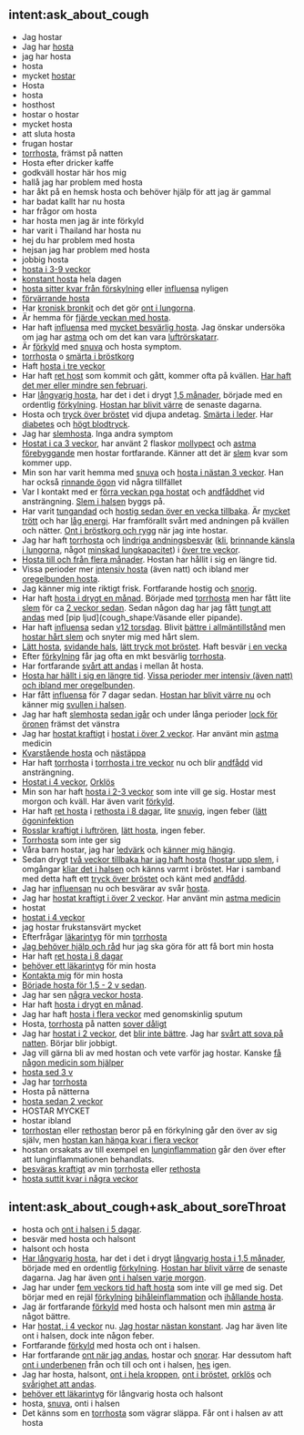 ## intent:ask_about_cough
- Jag hostar
- Jag har [hosta](cough)
- jag har hosta
- hosta
- mycket [hostar](cough)
- Hosta
- hosta
- hosthost
- hostar o hostar
- mycket hosta
- att sluta hosta
- frugan hostar
- [torrhosta](cough_shape), främst på natten
- Hosta efter dricker kaffe
- godkväll hostar här hos mig
- hallå jag har problem med hosta
- har åkt på en hemsk hosta och behöver hjälp för att jag är gammal
- har badat kallt har nu hosta
- har frågor om hosta
- har hosta men jag är inte förkyld
- har varit i Thailand har hosta nu
- hej du har problem med hosta
- hejsan jag har problem med hosta
- jobbig hosta
- [hosta i 3-9 veckor](cough_length)
- [konstant hosta](cough_shape) hela dagen
- [hosta sitter kvar från förskylning](cough_cold) eller [influensa](cough_cold) nyligen
- [förvärrande hosta](symptoms_changed)
- Har [kronisk bronkit](cough_chronic) och det gör [ont i lungorna](other_symptoms). 
- Är hemma för [fjärde veckan med hosta](cough_length).
- Har haft [influensa](cough_cold) med [mycket besvärlig hosta](cough_shape). Jag önskar undersöka om jag har [astma](cough_chronic) och om det kan vara [luftrörskatarr](other_symptoms). 
- Är [förkyld](cough_cold) med [snuva](cough_cold) och hosta symptom. 
- [torrhosta](cough_shape) o [smärta i bröstkorg](other_symptoms)
- Haft [hosta i tre veckor](cough_length)
- Har haft [ret host](cough_shape:Torrhosta) som kommit och gått, kommer ofta på kvällen. [Har haft det mer eller mindre sen februari](cough_length).
- Har [långvarig hosta](cough_shape), har det i det i drygt [1,5 månader](cough_length), började med en ordentlig [förkylning](cough_cold). [Hostan har blivit värre](symptoms_changed) de senaste dagarna. 
- Hosta och [tryck över bröstet](other_symptoms) vid djupa andetag. [Smärta i leder](other_symptoms). Har [diabetes](other_symptoms) och [högt blodtryck](other_symptoms). 
- Jag har [slemhosta](cough_shape:Slemhosta). Inga andra symptom
- [Hostat i ca 3 veckor](cough_length), har använt 2 flaskor [mollypect](medication) och [astma förebyggande](medication) men hostar fortfarande. Känner att det är [slem](cough_shape:Slemhosta) kvar som kommer upp. 
- Min son har varit hemma med [snuva](cough_cold) och [hosta i nästan 3 veckor](cough_length). Han har också [rinnande ögon](other_symptoms) vid några tillfället
- Var I kontakt med er [förra veckan pga hostat](cough_length) och [andfåddhet](other_symptoms) vid ansträngning. [Slem i halsen](cough_shape) byggs på.
- Har varit [tungandad](other_symptoms) och [hostig sedan över en vecka tillbaka](cough_length). Är [mycket trött](other_symptoms) och har [låg energi](other_symptoms). Har framförallt svårt med andningen på kvällen och nätter. [Ont i bröstkorg och rygg](other_symptoms) när jag inte hostar. 
- Jag har haft [torrhosta](cough_shape) och [lindriga andningsbesvär](other_symptoms) ([kli](other_symptoms), [brinnande känsla i lungorna](other_symptoms), något [minskad lungkapacitet](other_symptoms)) i [över tre veckor](cough_length). 
- [Hosta till och från flera månader](cough_length). Hostan har hållit i sig en längre tid. 
- Vissa perioder mer [intensiv hosta](cough_shape) (även natt) och ibland mer [oregelbunden hosta](cough_shape).
- Jag känner mig inte riktigt frisk. Fortfarande hostig och [snorig](cough_shape). 
- Har haft [hosta i drygt en månad](cough_length). Började med [torrhosta](cough_shape) men har fått lite [slem](cough_shape:Slemhosta) för ca [2 veckor sedan](cough_length). Sedan någon dag har jag fått [tungt att andas](other_symptoms) med [pip ljud](cough_shape:Väsande eller pipande). 
- Har haft [influensa](cough_cold) sedan [v12 torsdag](cough_length). Blivit [bättre i allmäntillstånd](state_of_health:80) men [hostar hårt slem](cough_shape:Slemhosta) och snyter mig med hårt slem. 
- [Lätt hosta](cough_shape), [svidande hals](other_symptoms), [lätt tryck mot bröstet](other_symptoms). Haft besvär [i en vecka](cough_length) 
- Efter [förkylning](cough_cold) får jag ofta en mkt besvärlig [torrhosta](cough_length).
- Har fortfarande [svårt att andas](other_symptoms) i mellan åt hosta.
- [Hosta har hällt i sig en längre tid](cough_length). [Vissa perioder mer intensiv (även natt) och ibland mer oregelbunden](cough_shape).
- Har fått [influensa](cough_cold) för 7 dagar sedan. [Hostan har blivit värre nu](symptoms_changed) och känner mig [svullen i halsen](other_symptoms).
- Jag har haft [slemhosta](cough_shape) [sedan igår](cough_length) och under långa perioder [lock för öronen](other_symptoms) främst det vänstra 
- Jag har [hostat kraftigt](cough_shape) i [hostat i över 2 veckor](cough_length). Har använt min [astma](cough_chronic) medicin
- [Kvarstående hosta](cough_shape) och [nästäppa](other_symptoms)
- Har haft [torrhosta](cough_shape:Torrhosta) i [torrhosta i tre veckor](cough_length) nu och blir [andfådd](other_symptoms) vid ansträngning. 
- [Hostat i 4 veckor](cough_length), [Orklös](other_symptoms)
- Min son har haft [hosta i 2-3 veckor](cough_length) som inte vill ge sig. Hostar mest morgon och kväll. Har även varit [förkyld](cough_cold). 
- Har haft [ret hosta](cough_shape:Torrhosta) i [rethosta i 8 dagar](cough_length), lite [snuvig](cough_cold), ingen feber ([lätt ögoninfektion](other_symptoms)
- [Rosslar kraftigt i luftrören](cough_shape), [lätt hosta](cough_shape), ingen feber. 
- [Torrhosta](cough_shape) som inte ger sig
- Våra barn hostar, jag har [ledvärk](other_symptoms) och [känner mig hängig](other_symptoms).
- Sedan drygt [två veckor tillbaka har jag haft hosta](cough_length) ([hostar upp slem](cough_shape:Slemhosta), i omgångar [kliar det i halsen](other_symptoms) och känns varmt i bröstet. Har i samband med detta haft ett [tryck över bröstet](other_symptoms) och känt med [andfådd](other_symptoms). 
- Jag har [influensan](cough_cold) nu och besvärar av svår [hosta](symptom). 
- Jag har [hostat kraftigt i över 2 veckor](cough_length). Har använt min [astma medicin](medication)
- hostat
- [hostat i 4 veckor](cough_length)
- jag hostar frukstansvärt mycket
- Efterfrågar [läkarintyg](expectation) för min [torrhosta](cough_shape)
- [Jag behöver hjälp och råd](expectation) hur jag ska göra för att få bort min hosta
- Har haft [ret hosta i 8 dagar](cough_length)
- [behöver ett läkarintyg](expectation) för min hosta
- [Kontakta mig](expectation) för min hosta
- [Började hosta för 1,5 - 2 v sedan](cough_length).
- Jag har sen [några veckor hosta](cough_length). 
- Har haft [hosta i drygt en månad](cough_length).
- Jag har haft [hosta i flera veckor](cough_length) med genomskinlig sputum
- Hosta, [torrhosta](cough_shape) på natten [sover dåligt](other_symptoms)
- Jag har [hostat i 2 veckor](cough_length), det [blir inte bättre](symptoms_changed). Jag har [svårt att sova på natten](other_symptoms). Börjar blir jobbigt.
- Jag vill gärna bli av med hostan och vete varför jag hostar. Kanske [få någon medicin som hjälper](expectation)
- [hosta sed 3 v](cough_length)
- Jag har [torrhosta](cough_shape)
- Hosta på nätterna
- [hosta sedan 2 veckor](cough_length)
- HOSTAR MYCKET
- hostar ibland
- [torrhostan](cough_shape) eller [rethostan](cough_shape) beror på en förkylning går den över av sig själv, men [hostan kan hänga kvar i flera veckor](cough_length)
- hostan orsakats av till exempel en [lunginflammation](other_symptoms) går den över efter att lunginflammationen behandlats.
- [besväras kraftigt](symptoms_changed) av min [torrhosta](cough_shape) eller [rethosta](cough_shape)
- [hosta suttit kvar i några veckor](cough_length)

## intent:ask_about_cough+ask_about_soreThroat
- hosta och [ont i halsen i 5 dagar](soreThroat_duration).
- besvär med hosta och halsont
- halsont och hosta
- [Har långvarig hosta](cough_length), har det i det i drygt [långvarig hosta i 1,5 månader](cough_length), började med en ordentlig [förkylning](cough_cold). [Hostan har blivit värre](symptoms_changed) de senaste dagarna. Jag har även [ont i halsen varje morgon](soreThroat_duration). 
- Jag har under [fem veckors tid haft hosta](cough_length) som inte vill ge med sig. Det börjar med en rejäl [förkylning](cough_cold) [bihåleinflammation](symptom) och [ihållande hosta](cough_shape). 
- Jag är fortfarande [förkyld](cough_cold:Förkyld) med hosta och halsont men min [astma](cough_chronic) är något bättre. 
- Har [hostat, i 4 veckor](cough_length) nu. [Jag hostar nästan konstant](cough_shape). Jag har även lite ont i halsen, dock inte någon feber. 
- Fortfarande [förkyld](cough_cold:Förkyld) med hosta och ont i halsen. 
- Har fortfarande [ont när jag andas](other_symptoms), hostar och [snorar](cough_cold). Har dessutom haft [ont i underbenen](other_symptoms) från och till och ont i halsen, [hes](other_symptoms) igen. 
- Jag har hosta, halsont, [ont i hela kroppen](other_symptoms), [ont i bröstet](other_symptoms), [orklös](other_symptoms) och [svårighet att andas](other_symptoms). 
- [behöver ett läkarintyg](expectation) för långvarig hosta och halsont
- hosta, [snuva](cough_cold), onti i halsen
- Det känns som en [torrhosta](cough_shape) som vägrar släppa. Får ont i halsen av att hosta
